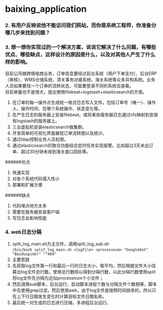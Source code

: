 # baixing_application

### 2. 有用户反映说他不能访问我们网站，而你是系统工程师，你准备分哪几步来找到问题？ 


### 3. 想一想你实现过的一个解决方案，说说它解决了什么问题，有哪些优点、哪些缺点，这样设计的原因是什么，以及对其他人产生了什么样的影响。
目前公司做跨境电商业务，订单信息要经过前台系统（用户下单支付）、后台ERP（审核）、WMS仓储系统、清关事务对接系统、海关系统等众多异构系统。业务人员如果要找一个订单的流转状态，可能要登录不同的系统去查看。  
目前单量也不是很大，提出使用filebeat+logstash+elasticsearch的方案。
  1. 在订单的每一操作点生成统一格式日志写入文件。包括订单号（唯一）、操作人、操作时间、在哪个系统操作、状态变化等。
  2. 在产生日志的服务器上安装filebeat。或将某些服务器日志通过nfs映射到安装有logstash的服务器上。
  3. 三台虚拟机安装elasticsearch做集群。
  4. 开发简单的可视化界面展现订单流转图以及统计。
  5. 通过ldap控制业务人员权限。
  6. 通过elasticsearch的聚合功能结合定时任务实现报警。比如超过3天未出订单、超过30分钟未收到海关接口回执等。

######优点
  1. 快速实现
  2. 对各个系统代码侵入性小
  3. 部署和扩展方便  

######缺点
  1. 代码埋点地方太多
  2. 需要在服务器安装客户端
  3. 写日志会影响性能


### 4. web日志分隔
1. split_log_main.sh为主文件，调用split_log_sub.sh  
  `/bin/bash split_log_main.sh <logfile> <processnum> "Googlebot" "Baiduspider" "^404"`
2. 主要思路  
  1. 先获取log文件第一行和最后一行的日志大小，取平均，然后根据文件大小估算出log文件总行数。使用总行数除以<processnum>得到分隔行数，以此分隔行数使用split将log文件先分隔为近似processnum个小文件；  
  2. 然后调用sub脚本，后台运行，启动脚本进程个数与分隔文件个数相等，脚本中先使用grep过滤，然后使用awk，由于log文件是按照时间排序的，所以只在上下行日期发生变化时计算目标文件日期名称。  
  3. 最后统一对生成的日志进行压缩，多进程后台运行。

